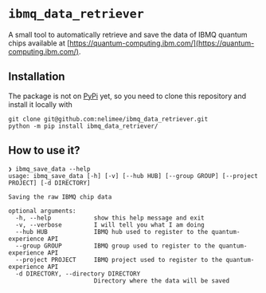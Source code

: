 # `ibmq_data_retriever`

A small tool to automatically retrieve and save the data of IBMQ quantum chips available at [https://quantum-computing.ibm.com/](https://quantum-computing.ibm.com/).

## Installation

The package is not on [PyPi](https://pypi.org/) yet, so you need to clone this repository and install it locally with

``` shell
git clone git@github.com:nelimee/ibmq_data_retriever.git
python -m pip install ibmq_data_retriever/
```

## How to use it?

``` text
❯ ibmq_save_data --help
usage: ibmq_save_data [-h] [-v] [--hub HUB] [--group GROUP] [--project PROJECT] [-d DIRECTORY]

Saving the raw IBMQ chip data

optional arguments:
  -h, --help            show this help message and exit
  -v, --verbose         I will tell you what I am doing
  --hub HUB             IBMQ hub used to register to the quantum-experience API
  --group GROUP         IBMQ group used to register to the quantum-experience API
  --project PROJECT     IBMQ project used to register to the quantum-experience API
  -d DIRECTORY, --directory DIRECTORY
                        Directory where the data will be saved
```

